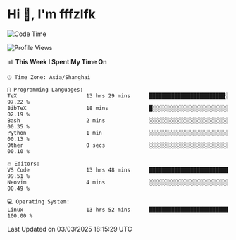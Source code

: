 # Hi 👋, I'm fffzlfk

<!--START_SECTION:waka-->
![Code Time](http://img.shields.io/badge/Code%20Time-1%2C267%20hrs%206%20mins-blue)

![Profile Views](http://img.shields.io/badge/Profile%20Views-0-blue)

📊 **This Week I Spent My Time On** 

```text
🕑︎ Time Zone: Asia/Shanghai

💬 Programming Languages: 
TeX                      13 hrs 29 mins      ████████████████████████░   97.22 % 
BibTeX                   18 mins             █░░░░░░░░░░░░░░░░░░░░░░░░   02.19 % 
Bash                     2 mins              ░░░░░░░░░░░░░░░░░░░░░░░░░   00.35 % 
Python                   1 min               ░░░░░░░░░░░░░░░░░░░░░░░░░   00.13 % 
Other                    0 secs              ░░░░░░░░░░░░░░░░░░░░░░░░░   00.10 % 

🔥 Editors: 
VS Code                  13 hrs 48 mins      █████████████████████████   99.51 % 
Neovim                   4 mins              ░░░░░░░░░░░░░░░░░░░░░░░░░   00.49 % 

💻 Operating System: 
Linux                    13 hrs 52 mins      █████████████████████████   100.00 % 
```


 Last Updated on 03/03/2025 18:15:29 UTC
<!--END_SECTION:waka-->
